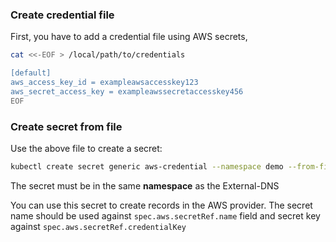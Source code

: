 ### Create credential file
First, you have to add a credential file using AWS secrets,
```bash
cat <<-EOF > /local/path/to/credentials

[default]
aws_access_key_id = exampleawsaccesskey123
aws_secret_access_key = exampleawssecretaccesskey456
EOF
```

### Create secret from file
Use the above file to create a secret:
```bash
kubectl create secret generic aws-credential --namespace demo --from-file /local/path/to/credentials
```

The secret must be in the same **namespace** as the External-DNS

You can use this secret to create records in the AWS provider. The secret name should be used against `spec.aws.secretRef.name` field and secret key against `spec.aws.secretRef.credentialKey`
